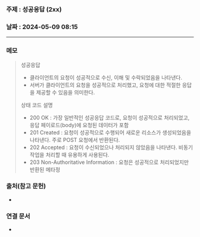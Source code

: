 ### 주제 : 성공응답 (2xx)

### 날짜 : 2024-05-09 08:15
----
### 메모
> 성공응답
> 	- 클라이언트의 요청이 성공적으로 수신, 이해 및 수락되었음을 나타낸다.
> 	- 서버가 클라이언트의 요청을 성공적으로 처리했고, 요청에 대한 적절한 응답을 제공할 수 있음을 의미한다.
> 
> 상태 코드 설명
> 	- 200 OK : 가장 일반적인 성공응답 코드로, 요청이 성공적으로 처리되었고, 응답 페이로드(body)에 요청된 데이터가 포함
> 	- 201 Created : 요청이 성공적으로 수행되어 새로운 리소스가 생성되었음을 나타낸다. 주로 POST 요청에서 반환된다.
> 	- 202 Accepted : 요청이 수신되었으나 처리되지 않았음을 나타낸다. 비동기 작업을 처리할 때 유용하게 사용된다.
> 	- 203 Non-Authoritative Information : 요청은 성공적으로 처리되었지만 반환된 메타정

### 출처(참고 문헌)
-

### 연결 문서
-

